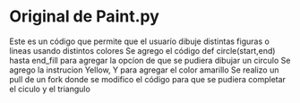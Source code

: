 # Original de Paint.py
Este es un código que permite que el usuarío dibuje distintas figuras 
o lineas usando distintos colores
Se agrego el código def circle(start,end) hasta end_fill para agregar
la opcíon de que se pudiera dibujar un circulo
Se agrego la instrucion Yellow, Y para agregar el color amarillo
Se realizo un pull de un fork donde se modifico el código para que
se pudiera completar el ciculo y el triangulo

